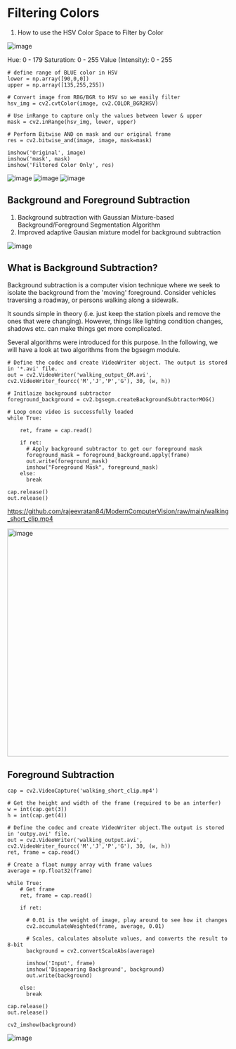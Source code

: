 # Filtering Colors
1. How to use the HSV Color Space to Filter by Color

![image](https://github.com/tan200224/Blog/assets/68765056/e1f40770-dc4d-4010-9fcc-f2648a23e3d8)

Hue: 0 - 179
Saturation: 0 - 255
Value (Intensity): 0 - 255


    # define range of BLUE color in HSV
    lower = np.array([90,0,0])
    upper = np.array([135,255,255])
    
    # Convert image from RBG/BGR to HSV so we easily filter
    hsv_img = cv2.cvtColor(image, cv2.COLOR_BGR2HSV)
    
    # Use inRange to capture only the values between lower & upper 
    mask = cv2.inRange(hsv_img, lower, upper)
    
    # Perform Bitwise AND on mask and our original frame
    res = cv2.bitwise_and(image, image, mask=mask)
    
    imshow('Original', image)  
    imshow('mask', mask)
    imshow('Filtered Color Only', res)
    
![image](https://github.com/tan200224/Blog/assets/68765056/bab02889-a88d-4368-8043-046dc17060a9)
![image](https://github.com/tan200224/Blog/assets/68765056/90ea4a9d-8e68-45b7-95e2-2ed777a4c2b2)
![image](https://github.com/tan200224/Blog/assets/68765056/7de1f16c-ab82-4421-a03d-0f7a7962df4a)


## Background and Foreground Subtraction
1. Background subtraction with Gaussian Mixture-based Background/Foreground Segmentation Algorithm
2. Improved adaptive Gausian mixture model for background subtraction

![image](https://github.com/tan200224/Blog/assets/68765056/d1e0b8ac-be29-4e71-b882-487ee70f5d71)


## What is Background Subtraction?
Background subtraction is a computer vision technique where we seek to isolate the background from the 'moving' foreground. Consider vehicles traversing a roadway, or persons walking along a sidewalk.

It sounds simple in theory (i.e. just keep the station pixels and remove the ones that were changing). However, things like lighting condition changes, shadows etc. can make things get more complicated.

Several algorithms were introduced for this purpose. In the following, we will have a look at two algorithms from the bgsegm module.

    # Define the codec and create VideoWriter object. The output is stored in '*.avi' file.
    out = cv2.VideoWriter('walking_output_GM.avi', cv2.VideoWriter_fourcc('M','J','P','G'), 30, (w, h))
    
    # Initlaize background subtractor
    foreground_background = cv2.bgsegm.createBackgroundSubtractorMOG()
    
    # Loop once video is successfully loaded
    while True:
        
        ret, frame = cap.read()
    
        if ret: 
          # Apply background subtractor to get our foreground mask
          foreground_mask = foreground_background.apply(frame)
          out.write(foreground_mask)
          imshow("Foreground Mask", foreground_mask)
        else:
          break
    
    cap.release()
    out.release()

https://github.com/rajeevratan84/ModernComputerVision/raw/main/walking_short_clip.mp4

<img width="518" alt="image" src="https://github.com/tan200224/Blog/assets/68765056/6bf5ecb0-c053-45ed-9478-015b8c82e67b">


## Foreground Subtraction

    cap = cv2.VideoCapture('walking_short_clip.mp4')
    
    # Get the height and width of the frame (required to be an interfer)
    w = int(cap.get(3))
    h = int(cap.get(4))
    
    # Define the codec and create VideoWriter object.The output is stored in 'outpy.avi' file.
    out = cv2.VideoWriter('walking_output.avi', cv2.VideoWriter_fourcc('M','J','P','G'), 30, (w, h))
    ret, frame = cap.read()
    
    # Create a flaot numpy array with frame values
    average = np.float32(frame)
    
    while True:
        # Get frame
        ret, frame = cap.read()
    
        if ret: 
          
          # 0.01 is the weight of image, play around to see how it changes
          cv2.accumulateWeighted(frame, average, 0.01)
          
          # Scales, calculates absolute values, and converts the result to 8-bit
          background = cv2.convertScaleAbs(average)
    
          imshow('Input', frame)
          imshow('Disapearing Background', background)
          out.write(background)
    
        else:
          break
    
    cap.release()
    out.release()

    cv2_imshow(background)
![image](https://github.com/tan200224/Blog/assets/68765056/5ed0293e-7057-4748-aca5-67d0093ae00e)





